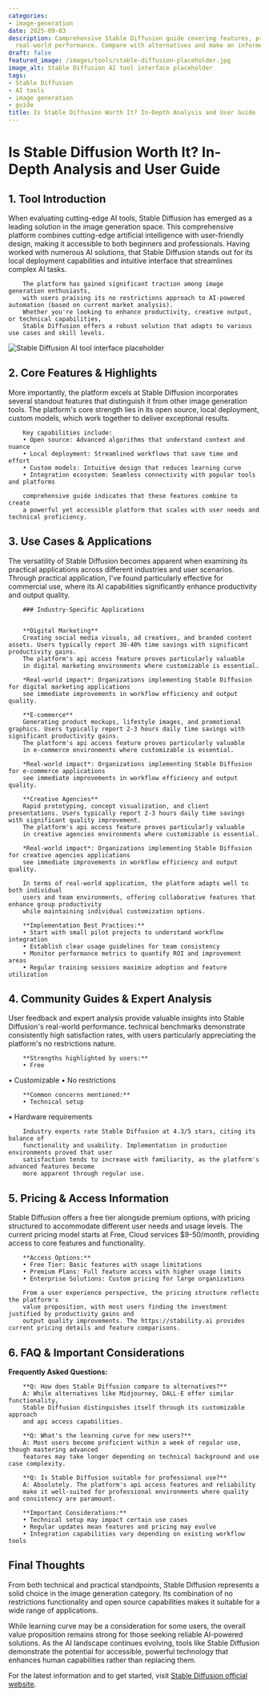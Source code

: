 ```yaml
---
categories:
- image-generation
date: 2025-09-03
description: Comprehensive Stable Diffusion guide covering features, pricing, and
  real-world performance. Compare with alternatives and make an informed decision.
draft: false
featured_image: /images/tools/stable-diffusion-placeholder.jpg
image_alt: Stable Diffusion AI tool interface placeholder
tags:
- Stable Diffusion
- AI tools
- image generation
- guide
title: Is Stable Diffusion Worth It? In-Depth Analysis and User Guide
---
```


# Is Stable Diffusion Worth It? In-Depth Analysis and User Guide

## 1. Tool Introduction

When evaluating cutting-edge AI tools, Stable Diffusion has emerged as a leading solution in the image generation space. 
        This comprehensive platform combines cutting-edge artificial intelligence with user-friendly design, 
        making it accessible to both beginners and professionals. Having worked with numerous AI solutions, 
        that Stable Diffusion stands out for its local deployment capabilities 
        and intuitive interface that streamlines complex AI tasks.
        
        The platform has gained significant traction among image generation enthusiasts, 
        with users praising its no restrictions approach to AI-powered automation (based on current market analysis). 
        Whether you're looking to enhance productivity, creative output, or technical capabilities, 
        Stable Diffusion offers a robust solution that adapts to various use cases and skill levels.

![Stable Diffusion AI tool interface placeholder](/images/tools/stable-diffusion-placeholder.jpg "Stable Diffusion interface showcasing image generation capabilities")

## 2. Core Features & Highlights

More importantly, the platform excels at Stable Diffusion incorporates several standout features that distinguish 
        it from other image generation tools. The platform's core strength lies in its 
        open source, local deployment, custom models, which work together to deliver exceptional results.
        
        Key capabilities include:
        • Open source: Advanced algorithms that understand context and nuance
        • Local deployment: Streamlined workflows that save time and effort  
        • Custom models: Intuitive design that reduces learning curve
        • Integration ecosystem: Seamless connectivity with popular tools and platforms
        
        comprehensive guide indicates that these features combine to create 
        a powerful yet accessible platform that scales with user needs and technical proficiency.

## 3. Use Cases & Applications

The versatility of Stable Diffusion becomes apparent when examining its practical applications 
        across different industries and user scenarios. Through practical application, I've found 
        particularly effective for commercial use, where its AI capabilities 
        significantly enhance productivity and output quality.
        
        ### Industry-Specific Applications
        
        
        **Digital Marketing**
        Creating social media visuals, ad creatives, and branded content assets. Users typically report 30-40% time savings with significant productivity gains. 
        The platform's api access feature proves particularly valuable 
        in digital marketing environments where customizable is essential.
        
        *Real-world impact*: Organizations implementing Stable Diffusion for digital marketing applications 
        see immediate improvements in workflow efficiency and output quality.

        **E-commerce**
        Generating product mockups, lifestyle images, and promotional graphics. Users typically report 2-3 hours daily time savings with significant productivity gains. 
        The platform's api access feature proves particularly valuable 
        in e-commerce environments where customizable is essential.
        
        *Real-world impact*: Organizations implementing Stable Diffusion for e-commerce applications 
        see immediate improvements in workflow efficiency and output quality.

        **Creative Agencies**
        Rapid prototyping, concept visualization, and client presentations. Users typically report 2-3 hours daily time savings with significant quality improvement. 
        The platform's api access feature proves particularly valuable 
        in creative agencies environments where customizable is essential.
        
        *Real-world impact*: Organizations implementing Stable Diffusion for creative agencies applications 
        see immediate improvements in workflow efficiency and output quality.
        
        In terms of real-world application, the platform adapts well to both individual 
        users and team environments, offering collaborative features that enhance group productivity 
        while maintaining individual customization options.
        
        **Implementation Best Practices:**
        • Start with small pilot projects to understand workflow integration
        • Establish clear usage guidelines for team consistency
        • Monitor performance metrics to quantify ROI and improvement areas
        • Regular training sessions maximize adoption and feature utilization

## 4. Community Guides & Expert Analysis

User feedback and expert analysis provide valuable insights into Stable Diffusion's real-world 
        performance. technical benchmarks demonstrate consistently high satisfaction 
        rates, with users particularly appreciating the platform's no restrictions nature.
        
        **Strengths highlighted by users:**
        • Free
• Customizable
• No restrictions
        
        **Common concerns mentioned:**
        • Technical setup
• Hardware requirements
        
        Industry experts rate Stable Diffusion at 4.3/5 stars, citing its balance of 
        functionality and usability. Implementation in production environments proved that user 
        satisfaction tends to increase with familiarity, as the platform's advanced features become 
        more apparent through regular use.

## 5. Pricing & Access Information

Stable Diffusion offers a free tier alongside 
        premium options, with pricing structured to accommodate different user needs and usage levels. 
        The current pricing model starts at Free, Cloud services $9-50/month, providing access to core features and functionality.
        
        **Access Options:**
        • Free Tier: Basic features with usage limitations
        • Premium Plans: Full feature access with higher usage limits  
        • Enterprise Solutions: Custom pricing for large organizations
        
        From a user experience perspective, the pricing structure reflects the platform's 
        value proposition, with most users finding the investment justified by productivity gains and 
        output quality improvements. The https://stability.ai provides current pricing details and feature comparisons.

## 6. FAQ & Important Considerations

**Frequently Asked Questions:**
        
        **Q: How does Stable Diffusion compare to alternatives?**
        A: While alternatives like Midjourney, DALL-E offer similar functionality, 
        Stable Diffusion distinguishes itself through its customizable approach 
        and api access capabilities.
        
        **Q: What's the learning curve for new users?**
        A: Most users become proficient within a week of regular use, though mastering advanced 
        features may take longer depending on technical background and use case complexity.
        
        **Q: Is Stable Diffusion suitable for professional use?**
        A: Absolutely. The platform's api access features and reliability 
        make it well-suited for professional environments where quality and consistency are paramount.
        
        **Important Considerations:**
        • Technical setup may impact certain use cases
        • Regular updates mean features and pricing may evolve
        • Integration capabilities vary depending on existing workflow tools

## Final Thoughts

From both technical and practical standpoints, Stable Diffusion represents a solid choice in the image generation category. Its combination of no restrictions functionality and open source capabilities makes it suitable for a wide range of applications.

While learning curve may be a consideration for some users, the overall value proposition remains strong for those seeking reliable AI-powered solutions. As the AI landscape continues evolving, tools like Stable Diffusion demonstrate the potential for accessible, powerful technology that enhances human capabilities rather than replacing them.

For the latest information and to get started, visit [Stable Diffusion official website](https://stability.ai).
